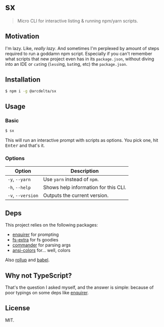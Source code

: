 # sx

> Micro CLI for interactive listing & running npm/yarn scripts.

## Motivation

I'm lazy. Like, *really lazy*. And sometimes I'm perplexed by amount of steps
required to run a goddamn npm script. Especially if you can't remember what
scripts that new project even has in its `package.json`, without diving into an
IDE or `cat`ing (`less`ing, `bat`ing, etc) the `package.json`.

## Installation

```bash
$ npm i -g @arcdelta/sx
```

## Usage

### Basic

```bash
$ sx
```

This will run an interactive prompt with scripts as options. You pick one, hit
<kbd>Enter</kbd> and that's it.

### Options

| Option            | Description                          |
| ----------------- | ------------------------------------ |
| `-y`, `--yarn`    | Use `yarn` instead of `npm`.         |
| `-h`, `--help`    | Shows help information for this CLI. |
| `-v`, `--version` | Outputs the current version.         |

## Deps

This project relies on the following packages:

- [enquirer](https://github.com/enquirer/enquirer) for prompting
- [fs-extra](https://github.com/jprichardson/node-fs-extra) for fs goodies
- [commander](https://github.com/tj/commander.js#readme) for parsing args
- [ansi-colors](https://github.com/doowb/ansi-colors) for... well, colors

Also [rollup](https://rollupjs.org/) and [babel](https://babeljs.io/).

## Why not TypeScript?

That's the question I asked myself, and the answer is simple: because of poor
typings on some deps like [enquirer](https://github.com/enquirer/enquirer).

## License

MIT.
